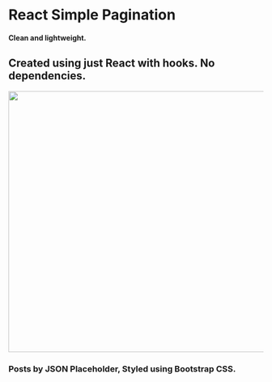 # React Simple Pagination

#### Clean and lightweight.

## Created using just React with hooks. No dependencies.

<img src="https://media.giphy.com/media/d7eaTpebXtvqKoV8Dy/giphy.gif" width="720" height="516" />

### Posts by JSON Placeholder, Styled using Bootstrap CSS.
